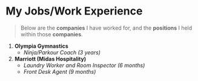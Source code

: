# My Jobs/Work Experience

>Below are the **companies** I have worked for, and the **positions** I held within those **companies**.

1. **Olympia Gymnastics**
    * _Ninja/Parkour Coach (3 years)_
3. **Marriott (Midas Hospitality)**
    * _Laundry Worker and Room Inspector (6 months)_
    * _Front Desk Agent (9 months)_
